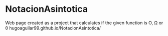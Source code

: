 # NotacionAsintotica
Web page created as a project that calculates if the given function is O, Ω or θ
hugoaguilar99.github.io/NotacionAsintotica/
